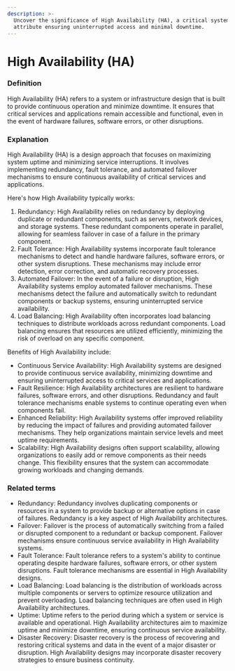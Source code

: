 ```yaml
---
description: >-
  Uncover the significance of High Availability (HA), a critical system
  attribute ensuring uninterrupted access and minimal downtime.
---
```


# High Availability (HA)

### Definition

High Availability (HA) refers to a system or infrastructure design that is built to provide continuous operation and minimize downtime. It ensures that critical services and applications remain accessible and functional, even in the event of hardware failures, software errors, or other disruptions.

### Explanation

High Availability (HA) is a design approach that focuses on maximizing system uptime and minimizing service interruptions. It involves implementing redundancy, fault tolerance, and automated failover mechanisms to ensure continuous availability of critical services and applications.

Here's how High Availability typically works:

1. Redundancy: High Availability relies on redundancy by deploying duplicate or redundant components, such as servers, network devices, and storage systems. These redundant components operate in parallel, allowing for seamless failover in case of a failure in the primary component.
2. Fault Tolerance: High Availability systems incorporate fault tolerance mechanisms to detect and handle hardware failures, software errors, or other system disruptions. These mechanisms may include error detection, error correction, and automatic recovery processes.
3. Automated Failover: In the event of a failure or disruption, High Availability systems employ automated failover mechanisms. These mechanisms detect the failure and automatically switch to redundant components or backup systems, ensuring uninterrupted service availability.
4. Load Balancing: High Availability often incorporates load balancing techniques to distribute workloads across redundant components. Load balancing ensures that resources are utilized efficiently, minimizing the risk of overload on any specific component.

Benefits of High Availability include:

* Continuous Service Availability: High Availability systems are designed to provide continuous service availability, minimizing downtime and ensuring uninterrupted access to critical services and applications.
* Fault Resilience: High Availability architectures are resilient to hardware failures, software errors, and other disruptions. Redundancy and fault tolerance mechanisms enable systems to continue operating even when components fail.
* Enhanced Reliability: High Availability systems offer improved reliability by reducing the impact of failures and providing automated failover mechanisms. They help organizations maintain service levels and meet uptime requirements.
* Scalability: High Availability designs often support scalability, allowing organizations to easily add or remove components as their needs change. This flexibility ensures that the system can accommodate growing workloads and changing demands.

### Related terms

* Redundancy: Redundancy involves duplicating components or resources in a system to provide backup or alternative options in case of failures. Redundancy is a key aspect of High Availability architectures.
* Failover: Failover is the process of automatically switching from a failed or disrupted component to a redundant or backup component. Failover mechanisms ensure continuous service availability in High Availability systems.
* Fault Tolerance: Fault tolerance refers to a system's ability to continue operating despite hardware failures, software errors, or other system disruptions. Fault tolerance mechanisms are essential in High Availability designs.
* Load Balancing: Load balancing is the distribution of workloads across multiple components or servers to optimize resource utilization and prevent overloading. Load balancing techniques are often used in High Availability architectures.
* Uptime: Uptime refers to the period during which a system or service is available and operational. High Availability architectures aim to maximize uptime and minimize downtime, ensuring continuous service availability.
* Disaster Recovery: Disaster recovery is the process of recovering and restoring critical systems and data in the event of a major disaster or disruption. High Availability designs may incorporate disaster recovery strategies to ensure business continuity.
